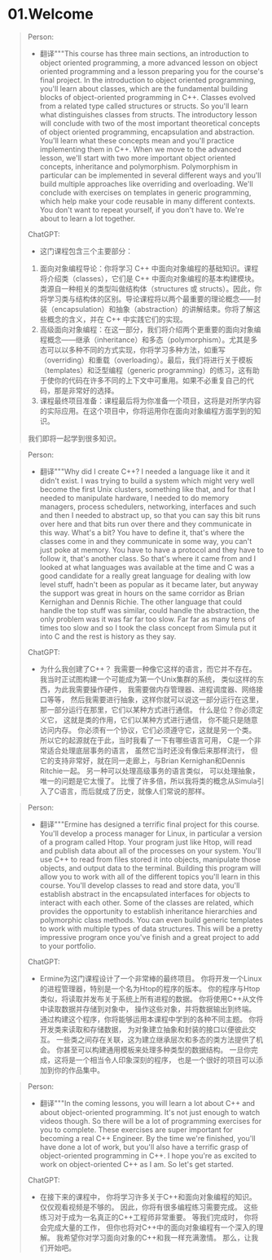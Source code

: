 # 01.Welcome

>   Person: 
>   - 翻译"""This course has three main sections,
>   an introduction to object oriented programming,
>   a more advanced lesson on object oriented programming
>   and a lesson preparing you for the course's final project.
>   In the introduction to object oriented programming,
>   you'll learn about classes,
>   which are the fundamental building blocks of object-oriented programming in C++.
>   Classes evolved from a related type called structures or structs.
>   So you'll learn what distinguishes classes from structs.
>   The introductory lesson will conclude with two of
>   the most important theoretical concepts of
>   object oriented programming, encapsulation and abstraction.
>   You'll learn what these concepts mean and you'll practice implementing them in C++.
>   When we move to the advanced lesson,
>   we'll start with two more important object oriented concepts,
>   inheritance and polymorphism.
>   Polymorphism in particular can be implemented in several different ways
>   and you'll build multiple approaches like overriding and overloading.
>   We'll conclude with exercises on templates in generic programming,
>   which help make your code reusable in many different contexts.
>   You don't want to repeat yourself,
>   if you don't have to.
>   We're about to learn a lot together.
>
>   ChatGPT: 
>   - 这门课程包含三个主要部分： 
>   1. 面向对象编程导论：你将学习 C++ 中面向对象编程的基础知识。课程将介绍类（classes），它们是 C++ 中面向对象编程的基本构建模块。类源自一种相关的类型叫做结构体（structures 或 structs）。因此，你将学习类与结构体的区别。导论课程将以两个最重要的理论概念——封装（encapsulation）和抽象（abstraction）的讲解结束。你将了解这些概念的含义，并在 C++ 中实践它们的实现。 
>   2. 高级面向对象编程：在这一部分，我们将介绍两个更重要的面向对象编程概念——继承（inheritance）和多态（polymorphism）。尤其是多态可以以多种不同的方式实现，你将学习多种方法，如重写（overriding）和重载（overloading）。最后，我们将进行关于模板（templates）和泛型编程（generic programming）的练习，这有助于使你的代码在许多不同的上下文中可重用。如果不必重复自己的代码，那是非常好的选择。 
>   3. 课程最终项目准备：课程最后将为你准备一个项目，这将是对所学内容的实际应用。在这个项目中，你将运用你在面向对象编程方面学到的知识。
>
>   我们即将一起学到很多知识。



>   Person: 
>   - 翻译"""Why did I create C++?
>   I needed a language like it and it didn't exist.
>   I was trying to build a system which might very well become the first Unix clusters,
>   something like that, and for that I needed to manipulate hardware,
>   I needed to do memory managers, process schedulers, networking,
>   interfaces and such and then I needed to abstract up,
>   so that you can say this bit runs over here and that
>   bits run over there and they communicate in this way.
>   What's a bit? You have to define it,
>   that's where the classes come in and they communicate in some way,
>   you can't just poke at memory.
>   You have to have a protocol and they have to follow it, that's another class.
>   So that's where it came from and I looked at what languages was available at
>   the time and C was
>   a good candidate for a really great language for dealing with low level stuff,
>   hadn't been as popular as it became later,
>   but anyway the support was great in hours on
>   the same corridor as Brian Kernighan and Dennis Richie.
>   The other language that could handle the top stuff was similar,
>   could handle the abstraction,
>   the only problem was it was far far too slow.
>   Far far as many tens of times too slow and so I
>   took the class concept from Simula put it into C and the rest is history as they say.
>
>   ChatGPT: 
>   - 为什么我创建了C++？
>   我需要一种像它这样的语言，而它并不存在。
>   我当时正试图构建一个可能成为第一个Unix集群的系统，
>   类似这样的东西，为此我需要操作硬件，
>   我需要做内存管理器、进程调度器、网络接口等等，
>   然后我需要进行抽象，这样你就可以说这一部分运行在这里，
>   那一部分运行在那里，它们以某种方式进行通信。
>   什么是位？你必须定义它，
>   这就是类的作用，它们以某种方式进行通信，
>   你不能只是随意访问内存。
>   你必须有一个协议，它们必须遵守它，这就是另一个类。
>   所以它的起源就在于此，当时我看了一下有哪些语言可用，
>   C是一个非常适合处理底层事务的语言，
>   虽然它当时还没有像后来那样流行，
>   但它的支持非常好，就在同一走廊上，与Brian Kernighan和Dennis Ritchie一起。
>   另一种可以处理高级事务的语言类似，
>   可以处理抽象，唯一的问题是它太慢了。
>   比慢了许多倍，所以我将类的概念从Simula引入了C语言，而后就成了历史，就像人们常说的那样。



>   Person: 
>   - 翻译"""Ermine has designed a terrific final project for this course.
>   You'll develop a process manager for Linux,
>   in particular a version of a program called Htop.
>   Your program just like Htop,
>   will read and publish data about all of the processes on your system.
>   You'll use C++ to read from files stored it into objects,
>   manipulate those objects, and output data to the terminal.
>   Building this program will allow you to work
>   with all of the different topics you'll learn in this course.
>   You'll develop classes to read and store data,
>   you'll establish abstract in
>   the encapsulated interfaces for objects to interact with each other.
>   Some of the classes are related,
>   which provides the opportunity to establish
>   inheritance hierarchies and polymorphic class methods.
>   You can even build generic templates to work with multiple types of data structures.
>   This will be a pretty impressive program once you've finish
>   and a great project to add to your portfolio.
>
>   ChatGPT: 
>   - Ermine为这门课程设计了一个非常棒的最终项目。
>   你将开发一个Linux的进程管理器，特别是一个名为Htop的程序的版本。
>   你的程序与Htop类似，将读取并发布关于系统上所有进程的数据。
>   你将使用C++从文件中读取数据并存储到对象中，
>   操作这些对象，并将数据输出到终端。
>   通过构建这个程序，你将能够运用本课程中学到的各种不同主题。
>   你将开发类来读取和存储数据，
>   为对象建立抽象和封装的接口以便彼此交互。
>   一些类之间存在关联，这为建立继承层次和多态的类方法提供了机会。
>   你甚至可以构建通用模板来处理多种类型的数据结构。
>   一旦你完成，这将是一个相当令人印象深刻的程序，
>   也是一个很好的项目可以添加到你的作品集中。



>   Person: 
>   - 翻译"""In the coming lessons,
>   you will learn a lot about C++ and about object-oriented programming.
>   It's not just enough to watch videos though.
>   So there will be a lot of programming exercises for you to complete.
>   These exercises are super important for becoming a real C++ Engineer.
>   By the time we're finished,
>   you'll have done a lot of work,
>   but you'll also have a terrific grasp of object-oriented programming in C++.
>   I hope you're as excited to work on object-oriented C++ as I am.
>   So let's get started.
>
>   ChatGPT: 
>   - 在接下来的课程中，
>   你将学习许多关于C++和面向对象编程的知识。
>   仅仅观看视频是不够的。
>   因此，你将有很多编程练习需要完成。
>   这些练习对于成为一名真正的C++工程师非常重要。
>   等我们完成时，
>   你将会完成大量的工作，
>   但你也将对C++中的面向对象编程有一个深入的理解。
>   我希望你对学习面向对象的C++和我一样充满激情。
>   那么，让我们开始吧。